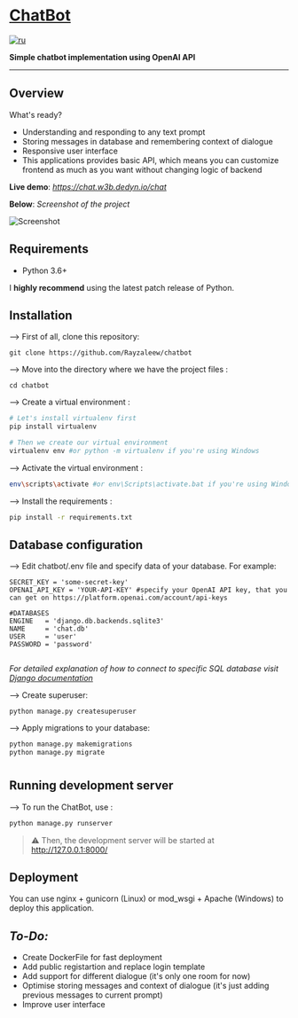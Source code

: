 # [ChatBot][demo]
[![ru](https://img.shields.io/badge/lang-ru-red.svg)](https://github.com/rayzaleew/chatbot/master/README_RU.md)

**Simple chatbot implementation using OpenAI API**

---

## Overview


What's ready?

* Understanding and responding to any text prompt
* Storing messages in database and remembering context of dialogue
* Responsive user interface
* This applications provides basic API, which means you can customize frontend as much as you want without changing logic of backend


**Live demo**: *https://chat.w3b.dedyn.io/chat*


**Below**: *Screenshot of the project*

![Screenshot][image]



## Requirements

* Python 3.6+

I **highly recommend** using the latest patch release of Python.

## Installation

--> First of all, clone this repository:

    git clone https://github.com/Rayzaleew/chatbot
    
--> Move into the directory where we have the project files :

    cd chatbot
    
--> Create a virtual environment :
```bash
# Let's install virtualenv first
pip install virtualenv

# Then we create our virtual environment
virtualenv env #or python -m virtualenv if you're using Windows

```

--> Activate the virtual environment :
```bash
env\scripts\activate #or env\Scripts\activate.bat if you're using Windows

```

--> Install the requirements :
```bash
pip install -r requirements.txt

```

## Database configuration

--> Edit chatbot/.env file and specify data of your database. For example:
```
SECRET_KEY = 'some-secret-key' 
OPENAI_API_KEY = 'YOUR-API-KEY' #specify your OpenAI API key, that you can get on https://platform.openai.com/account/api-keys

#DATABASES
ENGINE   = 'django.db.backends.sqlite3' 
NAME     = 'chat.db'
USER     = 'user'
PASSWORD = 'password'


```
*For detailed explanation of how to connect to specific SQL database visit [Django documentation][django-docs]* 


--> Create superuser:

    python manage.py createsuperuser
    

--> Apply migrations to your database:
```bash
python manage.py makemigrations
python manage.py migrate

```


#

## Running development server

--> To run the ChatBot, use :
```bash
python manage.py runserver

```

> ⚠ Then, the development server will be started at http://127.0.0.1:8000/



## Deployment

You can use nginx + gunicorn (Linux) or mod_wsgi + Apache (Windows) to deploy this application. 



## *To-Do:*

* Create DockerFile for fast deployment
* Add public registartion and replace login template
* Add support for different dialogue (it's only one room for now)
* Optimise storing messages and context of dialogue (it's just adding previous messages to current prompt)
* Improve user interface



[demo]: https://chat.w3b.dedyn.io/chat
[image]: https://user-images.githubusercontent.com/104368253/226906808-c055a331-4d33-44db-817b-27b47e191d7d.png
[django-docs]: https://docs.djangoproject.com/en/4.1/ref/databases/
